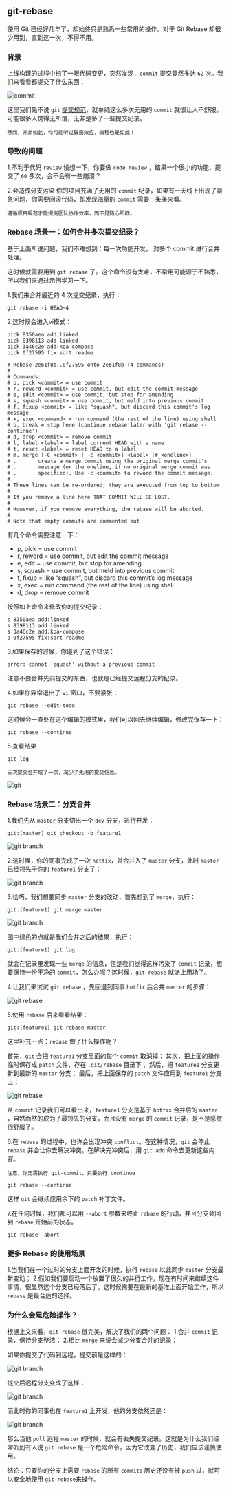## git-rebase

使用 Git 已经好几年了，却始终只是熟悉一些常用的操作。对于 Git Rebase 却很少用到，直到这一次，不得不用。

### 背景

上线构建的过程中扫了一眼代码变更，突然发现，`commit` 提交竟然多达 `62` 次。我们来看看都提交了什么东西：

![commit](../images/tools/git1.png)

这里我们先不说 `git` [提交规范](http://jartto.wang/2018/07/08/git-commit/)，就单纯这么多次无用的 `commit` 就很让人不舒服。可能很多人觉得无所谓，无非是多了一些提交纪录。

`然而，并非如此，你可能听过破窗效应，编程也是如此！`

### 导致的问题

1.不利于代码 `review`
设想一下，你要做 `code review` ，结果一个很小的功能，提交了 `60` 多次，会不会有一些崩溃？

2.会造成分支污染
你的项目充满了无用的 `commit` 纪录，如果有一天线上出现了紧急问题，你需要回滚代码，却发现海量的 `commit` 需要一条条来看。

`遵循项目规范才能提高团队协作效率，而不是随心所欲。`

### Rebase 场景一：如何合并多次提交纪录？

基于上面所说问题，我们不难想到：每一次功能开发， 对多个 commit 进行合并处理。

这时候就需要用到 `git rebase` 了。这个命令没有太难，不常用可能源于不熟悉，所以我们来通过示例学习一下。

1.我们来合并最近的 4 次提交纪录，执行：

```shell
git rebase -i HEAD~4
```

2.这时候会进入vi模式：

```shell
pick 8350aea add:linked
pick 8398113 add linked
pick 3a46c2e add:koa-compose
pick 0f27595 fix:sort readme

# Rebase 2e61f8b..0f27595 onto 2e61f8b (4 commands)
#
# Commands:
# p, pick <commit> = use commit
# r, reword <commit> = use commit, but edit the commit message
# e, edit <commit> = use commit, but stop for amending
# s, squash <commit> = use commit, but meld into previous commit
# f, fixup <commit> = like "squash", but discard this commit's log message
# x, exec <command> = run command (the rest of the line) using shell
# b, break = stop here (continue rebase later with 'git rebase --continue')
# d, drop <commit> = remove commit
# l, label <label> = label current HEAD with a name
# t, reset <label> = reset HEAD to a label
# m, merge [-C <commit> | -c <commit>] <label> [# <oneline>]
# .       create a merge commit using the original merge commit's
# .       message (or the oneline, if no original merge commit was
# .       specified). Use -c <commit> to reword the commit message.
#
# These lines can be re-ordered; they are executed from top to bottom.
#
# If you remove a line here THAT COMMIT WILL BE LOST.
#
# However, if you remove everything, the rebase will be aborted.
#
# Note that empty commits are commented out
```

有几个命令需要注意一下：

- p, pick = use commit
- r, reword = use commit, but edit the commit message
- e, edit = use commit, but stop for amending
- s, squash = use commit, but meld into previous commit
- f, fixup = like “squash”, but discard this commit’s log message
- x, exec = run command (the rest of the line) using shell
- d, drop = remove commit

按照如上命令来修改你的提交纪录：

```shell
s 8350aea add:linked
s 8398113 add linked
s 3a46c2e add:koa-compose
p 0f27595 fix:sort readme
```

3.如果保存的时候，你碰到了这个错误：

```shell
error: cannot 'squash' without a previous commit
```

注意不要合并先前提交的东西，也就是已经提交远程分支的纪录。

4.如果你异常退出了 `vi` 窗口，不要紧张：

```shell
git rebase --edit-todo
```

这时候会一直处在这个编辑的模式里，我们可以回去继续编辑，修改完保存一下：

```shell
git rebase --continue
```

5.查看结果

```shell
git log
```

`三次提交合并成了一次，减少了无用的提交信息。`

![git](../images/tools/git2.png)

### Rebase 场景二：分支合并

1.我们先从 `master` 分支切出一个 `dev` 分支，进行开发：

```shell
git:(master) git checkout -b feature1
```

![git branch](../images/tools/git3.png)

2.这时候，你的同事完成了一次 `hotfix`，并合并入了 `master` 分支，此时 `master` 已经领先于你的 `feature1` 分支了：

![git branch](../images/tools/git4.png)

3.恰巧，我们想要同步 `master` 分支的改动，首先想到了 `merge`，执行：

```shell
git:(feature1) git merge master
```

![git branch](../images/tools/git5.png)

图中绿色的点就是我们合并之后的结果，执行：

```shell
git:(feature1) git log
```

就会在记录里发现一些 `merge` 的信息，但是我们觉得这样污染了 `commit` 记录，想要保持一份干净的 `commit`，怎么办呢？这时候，`git rebase` 就派上用场了。

4.让我们来试试 `git rebase` ，先回退到同事 `hotfix` 后合并 `master` 的步骤：

![git rebase](../images/tools/git6.png)

5.使用 `rebase` 后来看看结果：

```shell
git:(feature1) git rebase master
```

这里补充一点：`rebase` 做了什么操作呢？

首先，`git` 会把 `feature1` 分支里面的每个 `commit` 取消掉；
其次，把上面的操作临时保存成 `patch` 文件，存在 `.git/rebase` 目录下；
然后，把 `feature1` 分支更新到最新的 `master` 分支；
最后，把上面保存的 `patch` 文件应用到 `feature1` 分支上；

![git rebase](../images/tools/git7.png)

从 `commit` 记录我们可以看出来，`feature1` 分支是基于 `hotfix` 合并后的 `master` ，自然而然的成为了最领先的分支，而且没有 `merge` 的 `commit` 记录，是不是感觉很舒服了。

6.在 `rebase` 的过程中，也许会出现冲突 `conflict`。在这种情况，`git` 会停止 `rebase` 并会让你去解决冲突。在解决完冲突后，用 `git add` 命令去更新这些内容。

`注意，你无需执行 git-commit，只要执行 continue`

```shell
git rebase --continue
```

这样 `git` 会继续应用余下的 `patch` 补丁文件。

7.在任何时候，我们都可以用 `--abort` 参数来终止 `rebase` 的行动，并且分支会回到 `rebase` 开始前的状态。

```shell
git rebase —abort
```

### 更多 Rebase 的使用场景

1.当我们在一个过时的分支上面开发的时候，执行 `rebase` 以此同步 `master` 分支最新变动；
2.假如我们要启动一个放置了很久的并行工作，现在有时间来继续这件事情，很显然这个分支已经落后了。这时候需要在最新的基准上面开始工作，所以 `rebase` 是最合适的选择。

### 为什么会是危险操作？

根据上文来看，`git-rebase` 很完美，解决了我们的两个问题：
1.合并 `commit` 记录，保持分支整洁；
2.相比 `merge` 来说会减少分支合并的记录；

如果你提交了代码到远程，提交前是这样的：

![git branch](../images/tools/git8.png)

提交后远程分支变成了这样：

![git branch](../images/tools/git9.png)

而此时你的同事也在 `feature1` 上开发，他的分支依然还是：

![git branch](../images/tools/git10.png)

那么当他 `pull` 远程 `master` 的时候，就会有丢失提交纪录。这就是为什么我们经常听到有人说 `git rebase` 是一个危险命令，因为它改变了历史，我们应该谨慎使用。

结论：只要你的分支上需要 `rebase` 的所有 `commits` 历史还没有被 `push` 过，就可以安全地使用 `git-rebase`来操作。